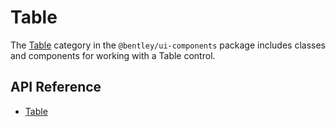 # Table

The [Table]($ui-components:Table) category in the `@bentley/ui-components` package includes
classes and components for working with a Table control.

## API Reference

* [Table]($ui-components:Table)
